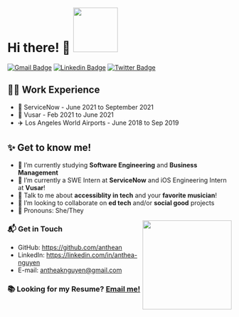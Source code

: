 # Hi there! 👋 <img src='https://i.pinimg.com/originals/31/a2/c0/31a2c0818ed0ca0e8215d4a2cbf67542.gif' width='100"'>

[![Gmail Badge](https://img.shields.io/badge/-antheaknguyen@gmail.com-c14438?style=flat&logo=Gmail&logoColor=white)](mailto:antheaknguyen@gmail.com "Connect via Email")
[![Linkedin Badge](https://img.shields.io/badge/-Anthea%20Nguyen-0072b1?style=flat&logo=Linkedin&logoColor=white)](https://www.linkedin.com/in/anthea-nguyen/ "Connect on LinkedIn")
[![Twitter Badge](https://img.shields.io/badge/-@_anthean-00acee?style=flat&logo=Twitter&logoColor=white)](https://twitter.com/intent/follow?screen_name=_anthean "Follow on Twitter")


<!-- Hello, my name is Anthea (Ann-thee-uh) Nguyen, a rising senior studying Software Engineering and Business Management at [University of California, Irvine](https://www.ics.uci.edu/)!  -->

## 👨‍💻 Work Experience 
- 📝 ServiceNow - June 2021 to September 2021
- 🎥 Vusar - Feb 2021 to June 2021 
-  ✈️ Los Angeles World Airports - June 2018 to Sep 2019

## ✨ Get to know me!
- 🔭  I’m currently studying **Software Engineering** and **Business Management** <!-- - at UC Irvine! (zot zot) -->
- 🌱  I’m currently a SWE Intern at **ServiceNow** and iOS Engineering Intern at **Vusar**!
- 💬  Talk to me about **accessiblity in tech** and your **favorite musician**!
- 👯  I’m looking to collaborate on **ed tech** and/or **social good** projects
- 🧃  Pronouns: She/They

<img align='right' src='https://c.tenor.com/5C811jOACN4AAAAj/cute-dog.gif' width='200"'>
<!-- <img align='right' src='https://media3.giphy.com/media/l4FGI8GoTL7N4DsyI/giphy.gif' width='200"'>
 -->

<!-- https://media.giphy.com/media/bcKmIWkUMCjVm/giphy.gif -->
### 📬 Get in Touch

- GitHub: https://github.com/anthean
- LinkedIn: https://linkedin.com/in/anthea-nguyen
- E-mail: antheaknguyen@gmail.com

### 📚 Looking for my Resume? [Email me!](mailto:antheaknguyen@gmail.com)


<!--
**anthean/anthean** is a ✨ _special_ ✨ repository because its `README.md` (this file) appears on your GitHub profile.
![Anthea's github stats](https://github-readme-stats.vercel.app/api?username=anthean&show_icons=true&hide_border=true)
![Profile last updated](https://img.shields.io/github/last-commit/anthean/anthean/master?label=Last%20updated&style=flat)

Here are some ideas to get you started:

- 🔭 I’m currently working on ...
- 🌱 I’m currently learning ...
- 👯 I’m looking to collaborate on ...
- 🤔 I’m looking for help with ...
- 💬 Ask me about ...
- 📫 How to reach me: ...
- 😄 Pronouns: ...
- ⚡ Fun fact: ...
-->
